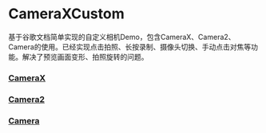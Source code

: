# CameraXCustom
基于谷歌文档简单实现的自定义相机Demo，包含CameraX、Camera2、Camera的使用。已经实现点击拍照、长按录制、摄像头切换、手动点击对焦等功能。解决了预览画面变形、拍照旋转的问题。

### [CameraX](https://github.com/manaruto8/CameraXCustom/blob/master/app/src/main/java/com/ma/cameraxcustom/CameraXActivity.kt)
### [Camera2](https://github.com/manaruto8/CameraXCustom/blob/master/app/src/main/java/com/ma/cameraxcustom/Camera2Activity.kt)
### [Camera](https://github.com/manaruto8/CameraXCustom/blob/master/app/src/main/java/com/ma/cameraxcustom/CameraActivity.kt)
